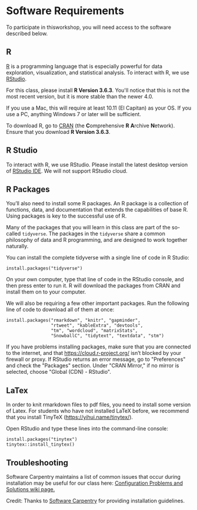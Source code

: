 # Software Requirements

To participate in thisworkshop, you will need access to the software described below. 

## R

[R](http://www.r-project.org/) is a programming language that is especially powerful for data exploration, visualization, and statistical analysis. To interact with R, we use [RStudio](http://www.rstudio.com/).

For this class, please install **R Version 3.6.3**. You'll notice that this is not the most recent version, but it is more stable than the newer 4.0. 

If you use a Mac, this will require at least 10.11 (El Capitan) as your OS. If you use a PC, anything Windows 7 or later will be sufficient.

To download R, go to [CRAN](https://cran.r-project.org/) (the **C**omprehensive **R** **A**rchive **N**etwork). Ensure that you download **R Version 3.6.3**.

## R Studio

To interact with R, we use RStudio. Please install the latest desktop version of [RStudio IDE](http://www.rstudio.com/ide/download/desktop). We will not support RStudio cloud.

## R Packages

You’ll also need to install some R packages. An R package is a collection of functions, data, and documentation that extends the capabilities of base R. Using packages is key to the successful use of R. 

Many of the packages that you will learn in this class are part of the so-called `tidyverse`. The packages in the `tidyverse` share a common philosophy of data and R programming, and are designed to work together naturally.

You can install the complete tidyverse with a single line of code in R Studio:

```{r}
install.packages("tidyverse")
```

On your own computer, type that line of code in the RStudio console, and then press enter to run it. R will download the packages from CRAN and install them on to your computer. 

We will also be requiring a few other important packages. Run the following line of code to download all of them at once:

```{r}
install.packages("rmarkdown", "knitr", "gapminder", 
				 "rtweet", "kableExtra", "devtools", 
				 "tm", "wordcloud", "matrixStats", 
				 "SnowballC", "tidytext", "textdata", "stm")
```

If you have problems installing packages, make sure that you are connected to the internet, and that https://cloud.r-project.org/ isn’t blocked by your firewall or proxy. If RStudio returns an error message, go to "Preferences" and check the "Packages" section. Under "CRAN Mirror," if no mirror is selected, choose "Global (CDN) - RStudio". 

## LaTex

In order to knit rmarkdown files to pdf files, you need to install some version of Latex. For students who have not installed LaTeX before, we recommend that you install TinyTeX (https://yihui.name/tinytex/).

Open RStudio and type these lines into the command-line console:

```{r eval = F}
install.packages("tinytex")
tinytex::install_tinytex() 
```

## Troubleshooting

Software Carpentry maintains a list of common issues that occur during installation may be useful for our class here: [Configuration Problems and Solutions wiki page.](https://github.com/swcarpentry/workshop-template/wiki/Configuration-Problems-and-Solutions)

Credit: Thanks to [Software Carpentry](http://software-carpentry.org/workshops/) for providing installation guidelines.
